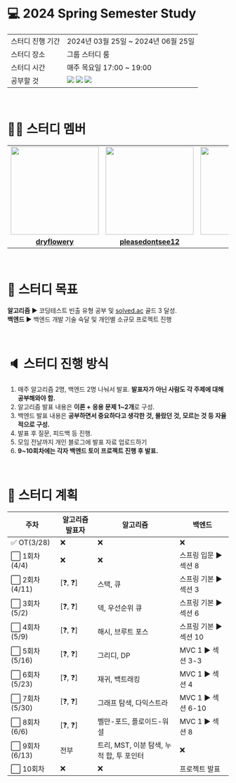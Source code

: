 # 💻 2024 Spring Semester Study
<table>
  <tr>
    <td>스터디 진행 기간</td>
    <td>2024년 03월 25일 ~ 2024년 06월 25일</td>
  </tr>
  <tr>
    <td>스터디 장소</td>
    <td>그룹 스터디 룸</td>
  </tr>
  <tr>
    <td>스터디 시간</td>
    <td>매주 목요일 17:00 ~ 19:00
  </tr>
  <tr>
    <td>공부할 것</td>
    <td><img src="https://img.shields.io/badge/java-%23ED8B00.svg?style=for-the-badge&logo=openjdk&logoColor=black">
        <img src="https://img.shields.io/badge/spring-6DB33F?style=for-the-badge&logo=spring&logoColor=black">
        <img src="https://img.shields.io/badge/algorithm-00BCB4?style=for-the-badge&logo=thealgorithms&logoColor=black">
    </td>
  </tr>
</table>

<br>

# 👨‍🎓 스터디 멤버

<table>
 <tr>
    <td align="center"><a href="https://github.com/dryflowery"><img src="https://avatars.githubusercontent.com/dryflowery" width="200px;" alt=""></a></td>
    <td align="center"><a href="https://github.com/pleasedontsee12"><img src="https://avatars.githubusercontent.com/pleasedontsee12" width="200px;" alt=""></a></td>
    <td align="center"><a href="https://github.com/deokh01"><img src="https://avatars.githubusercontent.com/deokh01" width="200px;" alt=""></a></td>
  </tr>
  <tr>
    <td align="center"><a href="https://github.com/dryflowery"><b>dryflowery</b></a></td>
    <td align="center"><a href="https://github.com/pleasedontsee12"><b>pleasedontsee12</b></a></td>
    <td align="center"><a href="https://github.com/deokh01"><b>deokh01</b></a></td>
  </tr>
</table>

<br>

# 💪 스터디 목표
**알고리즘** ▶️ 코딩테스트 빈출 유형 공부 및 [solved.ac](https://solved.ac/) 골드 3 달성.<br>
**백엔드** ▶️ 백엔드 개발 기술 숙달 및 개인별 소규모 프로젝트 진행

<br>

# 🔈 스터디 진행 방식
1. 매주 알고리즘 2명, 백엔드 2명 나눠서 발표. **발표자가 아닌 사람도 각 주제에 대해 공부해와야 함.**
2. 알고리즘 발표 내용은 **이론 + 응용 문제 1~2개**로 구성.
3. 백엔드 발표 내용은 **공부하면서 중요하다고 생각한 것, 몰랐던 것, 모르는 것 등 자율적으로 구성.**
4. 발표 후 질문, 피드백 등 진행.
5. 모임 전날까지 개인 블로그에 발표 자료 업로드하기
6. **9~10회차에는 각자 백엔드 토이 프로젝트 진행 후 발표.**

<br>

# 📅 스터디 계획
|주차|알고리즘 발표자|알고리즘|백엔드|
|----|--------------|--------|---------|
|✅ OT(3/28)|❌|❌|❌|
|⬜ 1회차(4/4)|❌|❌|스프링 입문 ▶️ 섹션 8|
|⬜ 2회차(4/11)|[❓, ❓]|스택, 큐|스프링 기본 ▶️ 섹션 3|
|⬜ 3회차(5/2)|[❓, ❓]|덱, 우선순위 큐|스프링 기본 ▶️ 섹션 6|
|⬜ 4회차(5/9)|[❓, ❓]|해시, 브루트 포스|스프링 기본 ▶️ 섹션 10|
|⬜ 5회차(5/16)|[❓, ❓]|그리디, DP|MVC 1 ▶️ 섹션 3-3|
|⬜ 6회차(5/23)|[❓, ❓]|재귀, 백트래킹|MVC 1 ▶️ 섹션 4|
|⬜ 7회차(5/30)|[❓, ❓]|그래프 탐색, 다익스트라|MVC 1 ▶️ 섹션 6-10|
|⬜ 8회차(6/6)|[❓, ❓]|벨만-포드, 플로이드-워셜|MVC 1 ▶️ 섹션 8|
|⬜ 9회차(6/13)|전부|트리, MST, 이분 탐색, 누적 합, 투 포인터|❌|
|⬜ 10회차|❌|❌|프로젝트 발표|
